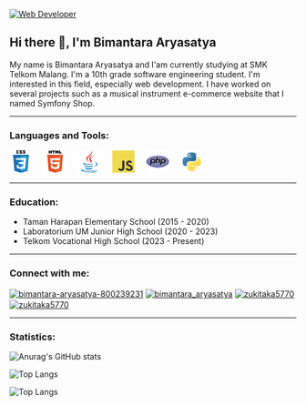 <a href="https://www.linkedin.com/in/bimantara-aryasatya-800239231/" target="_blank" rel="noreferrer">![Web Developer](https://media.licdn.com/dms/image/v2/D5616AQHhIkhE8rNLvg/profile-displaybackgroundimage-shrink_350_1400/profile-displaybackgroundimage-shrink_350_1400/0/1714916438054?e=1735776000&v=beta&t=NIzuUOZleHVBy8fj-8E_fpf7Gk2g5qsbWBNzQrm00n0)</a>

## Hi there 👋, I'm Bimantara Aryasatya

My name is Bimantara Aryasatya and I'am currently studying at SMK Telkom Malang. I'm a 10th grade software engineering student. I'm interested in this field, especially web development. I have worked on several projects such as a musical instrument e-commerce website that I named Symfony Shop.
  
---

### Languages and Tools:
<p align="left"> 
<div style="display: flex; gap: 20px;">
  <a href="https://www.w3schools.com/css/" target="_blank" rel="noreferrer"> <img src="https://raw.githubusercontent.com/devicons/devicon/master/icons/css3/css3-original-wordmark.svg" alt="css3" width="40" height="40"/> </a> 
  <a href="https://www.w3.org/html/" target="_blank" rel="noreferrer"> <img src="https://raw.githubusercontent.com/devicons/devicon/master/icons/html5/html5-original-wordmark.svg" alt="html5" width="40" height="40"/> </a> 
  <a href="https://www.java.com" target="_blank" rel="noreferrer"> <img src="https://raw.githubusercontent.com/devicons/devicon/master/icons/java/java-original.svg" alt="java" width="40" height="40"/> </a> 
  <a href="https://developer.mozilla.org/en-US/docs/Web/JavaScript" target="_blank" rel="noreferrer"> <img src="https://raw.githubusercontent.com/devicons/devicon/master/icons/javascript/javascript-original.svg" alt="javascript" width="40" height="40"/> </a> 
  <a href="https://www.php.net" target="_blank" rel="noreferrer"> <img src="https://raw.githubusercontent.com/devicons/devicon/master/icons/php/php-original.svg" alt="php" width="40" height="40"/> </a> 
  <a href="https://www.python.org" target="_blank" rel="noreferrer"> <img src="https://raw.githubusercontent.com/devicons/devicon/master/icons/python/python-original.svg" alt="python" width="40" height="40"/> </a> </p>
</div>

---

### Education:
- Taman Harapan Elementary School (2015 - 2020)
- Laboratorium UM Junior High School (2020 - 2023)
- Telkom Vocational High School (2023 - Present)

---

### Connect with me:
<p align="left">
<a href="https://linkedin.com/in/bimantara-aryasatya-800239231" target="blank"><img align="center" src="https://raw.githubusercontent.com/rahuldkjain/github-profile-readme-generator/master/src/images/icons/Social/linked-in-alt.svg" alt="bimantara-aryasatya-800239231" height="30" width="40" /></a>
<a href="https://instagram.com/bimantara_aryasatya" target="blank"><img align="center" src="https://raw.githubusercontent.com/rahuldkjain/github-profile-readme-generator/master/src/images/icons/Social/instagram.svg" alt="bimantara_aryasatya" height="30" width="40" /></a>
<a href="https://www.youtube.com//@zukitaka5770" target="blank"><img align="center" src="https://raw.githubusercontent.com/rahuldkjain/github-profile-readme-generator/master/src/images/icons/Social/youtube.svg" alt="zukitaka5770" height="30" width="40" /></a>
<a href="https://github.com/bimantaraaryasatya" target="blank"><img align="center" src="https://raw.githubusercontent.com/rahuldkjain/github-profile-readme-generator/master/src/images/icons/Social/github.svg" alt="zukitaka5770" height="30" width="40" /></a>
</p> 

---
### Statistics:

![Anurag's GitHub stats](https://github-readme-stats.vercel.app/api?username=bimantaraaryasatya&show=reviews,discussions_started,discussions_answered,prs_merged,prs_merged_percentage&theme=tokyonight)

![Top Langs](https://github-readme-stats.vercel.app/api/top-langs/?username=bimantaraaryasatya&hide_progress=true&theme=tokyonight)

![Top Langs](https://github-readme-stats.vercel.app/api/top-langs/?username=bimantaraaryasatya&langs_count=8&theme=tokyonight)

